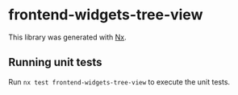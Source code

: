 # frontend-widgets-tree-view

This library was generated with [Nx](https://nx.dev).

## Running unit tests

Run `nx test frontend-widgets-tree-view` to execute the unit tests.

